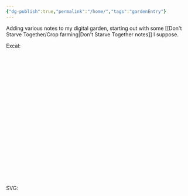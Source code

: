 ```yaml
---
{"dg-publish":true,"permalink":"/home/","tags":"gardenEntry"}
---
```



Adding various notes to my digital garden, starting out with some [[Don't Starve Together/Crop farming\|Don't Starve Together notes]] I suppose. 

Excal:

<style>
.container {font-family: sans-serif; text-align: center;}
.button-wrapper button {z-index: 1;height: 40px; width: 100px; margin: 10px;padding: 5px;}
.excalidraw .App-menu_top .buttonList { display: flex;}
.excalidraw-wrapper { height: 800px; margin: 50px; position: relative;}
:root[dir="ltr"] .excalidraw .layer-ui__wrapper .zen-mode-transition.App-menu_bottom--transition-left {transform: none;}
</style><script src="https://unpkg.com/react@17/umd/react.production.min.js"></script><script src="https://unpkg.com/react-dom@17/umd/react-dom.production.min.js"></script><script type="text/javascript" src="https://unpkg.com/@excalidraw/excalidraw@0.12.0/dist/excalidraw.production.min.js"></script><div id="excal_excalidraw.md1"></div><script>(function(){const InitialData={"type":"excalidraw","version":2,"source":"https://excalidraw.com","elements":[{"id":"3d2fvlAiCCLhhbKjUvrfb","type":"image","x":-420.2212979353628,"y":-512.8122154922384,"width":863.8314626460344,"height":865.1780432581093,"angle":0,"strokeColor":"transparent","backgroundColor":"transparent","fillStyle":"hachure","strokeWidth":1,"strokeStyle":"solid","roughness":1,"opacity":100,"groupIds":[],"strokeSharpness":"round","seed":1074821425,"version":443,"versionNonce":1455534111,"isDeleted":false,"boundElements":null,"updated":1670972842719,"link":null,"locked":false,"status":"pending","fileId":"2b67444dc536efa84907fe8948cab8613923c234","scale":[1,1]},{"id":"CvfdGoIg54q1yNW1jO6rh","type":"freedraw","x":22.03553943689201,"y":26.019473085017125,"width":15.519942905386074,"height":17.544283284349376,"angle":0,"strokeColor":"#000000","backgroundColor":"transparent","fillStyle":"hachure","strokeWidth":1,"strokeStyle":"solid","roughness":1,"opacity":100,"groupIds":[],"strokeSharpness":"round","seed":1826601951,"version":60,"versionNonce":552552881,"isDeleted":false,"boundElements":null,"updated":1670972794712,"link":null,"locked":false,"points":[[0,0],[-0.6747801263211386,0],[-1.3495602526422772,0],[-2.024340378963416,0],[-2.6991205052845544,0],[-3.373900631605693,-0.6747801263211386],[-4.72346088424797,-0.6747801263211386],[-6.073021136890247,-1.3495602526422772],[-6.747801263211272,-1.3495602526422772],[-7.422581389532411,-2.024340378963416],[-8.09736151585355,-2.024340378963416],[-8.772141642174688,-2.024340378963416],[-9.446921768495827,-1.3495602526422772],[-10.121701894816965,-1.3495602526422772],[-11.471262147459242,0],[-12.146042273780381,0.6747801263211386],[-12.82082240010152,3.373900631605636],[-14.170382652743797,5.398241010569052],[-14.170382652743797,6.747801263211272],[-14.845162779064935,8.772141642174688],[-14.845162779064935,10.796482021138047],[-14.845162779064935,12.146042273780324],[-14.845162779064935,12.820822400101463],[-14.845162779064935,13.495602526422601],[-14.845162779064935,14.17038265274374],[-14.170382652743797,15.51994290538596],[-12.82082240010152,15.51994290538596],[-12.146042273780381,15.51994290538596],[-11.471262147459242,15.51994290538596],[-10.796482021138104,15.51994290538596],[-9.446921768495827,15.51994290538596],[-8.772141642174688,15.51994290538596],[-8.09736151585355,15.51994290538596],[-7.422581389532411,15.51994290538596],[-6.073021136890247,15.51994290538596],[-5.398241010569109,15.51994290538596],[-3.373900631605693,14.17038265274374],[-2.024340378963416,12.820822400101463],[-1.3495602526422772,12.146042273780324],[-0.6747801263211386,11.471262147459186],[0,10.121701894816965],[0,7.422581389532411],[0.6747801263211386,6.073021136890134],[0.6747801263211386,5.398241010569052],[0.6747801263211386,3.373900631605636],[0,2.6991205052844975],[0,2.024340378963359],[-0.6747801263211386,2.024340378963359],[-1.3495602526422772,2.024340378963359],[-2.024340378963416,2.024340378963359],[-2.6991205052845544,1.3495602526422203],[-3.373900631605693,1.3495602526422203],[-4.048680757926832,1.3495602526422203],[-3.373900631605693,1.3495602526422203],[-3.373900631605693,0.6747801263211386],[0,0]],"pressures":[],"simulatePressure":true,"lastCommittedPoint":[-3.373900631605693,0.6747801263211386]},{"id":"rbCUCsQ4Fyr364JIM4Du2","type":"freedraw","x":-309.9562827131042,"y":155.57725733867414,"width":74.90059402164547,"height":64.77889212682851,"angle":0,"strokeColor":"#000000","backgroundColor":"transparent","fillStyle":"hachure","strokeWidth":1,"strokeStyle":"solid","roughness":1,"opacity":100,"groupIds":[],"strokeSharpness":"round","seed":1859740543,"version":76,"versionNonce":533210591,"isDeleted":false,"boundElements":null,"updated":1670972794712,"link":null,"locked":false,"points":[[0,0],[-0.6747801263211386,0],[-1.3495602526422772,-1.3495602526421635],[-4.048680757926775,-6.747801263211272],[-8.09736151585355,-11.471262147459129],[-9.446921768495827,-13.495602526422545],[-10.796482021138104,-14.845162779064822],[-11.471262147459242,-14.845162779064822],[-12.146042273780381,-14.845162779064822],[-13.495602526422601,-14.845162779064822],[-16.194723031707156,-14.170382652743683],[-19.568623663312792,-13.495602526422545],[-24.292084547560705,-12.146042273780267],[-29.690325558129757,-11.471262147459129],[-36.43812682134103,-10.121701894816965],[-41.16158770558894,-9.446921768495827],[-47.23460884247913,-8.772141642174688],[-52.632849853048185,-7.422581389532411],[-58.705870989938376,-6.747801263211272],[-60.055431242580596,-6.073021136890134],[-61.40499149522287,-6.073021136890134],[-62.75455174786515,-5.398241010568995],[-63.42933187418629,-4.7234608842478565],[-64.77889212682851,-4.048680757926718],[-66.80323250579193,-2.024340378963302],[-68.82757288475534,0.6747801263211386],[-70.8519132637187,6.073021136890247],[-72.20147351636098,11.471262147459242],[-72.87625364268212,18.219063410670515],[-72.87625364268212,24.292084547560762],[-72.20147351636098,31.039885810772034],[-70.8519132637187,35.088566568698866],[-68.1527927584342,39.137247326625584],[-66.12845237947079,42.51114795823128],[-63.42933187418629,45.88504858983697],[-60.730211368901735,48.58416909512141],[-58.705870989938376,49.93372934776369],[-57.3563107372961,49.93372934776369],[-56.68153061097496,49.93372934776369],[-56.00675048465382,49.93372934776369],[-54.6571902320116,49.93372934776369],[-51.95806972672705,48.58416909512141],[-47.23460884247913,47.23460884247913],[-41.83636783191008,46.559828716157995],[-34.41378644237767,47.23460884247913],[-31.714665937093116,47.23460884247913],[-30.365105684450896,47.23460884247913],[-29.690325558129757,47.23460884247913],[-26.991205052845203,47.23460884247913],[-24.966864673881844,46.559828716157995],[-22.26774416859729,45.88504858983697],[-19.568623663312792,45.21026846351583],[-16.869503158028294,43.860708210873554],[-13.495602526422601,41.83636783191014],[-10.121701894816965,39.81202745294672],[-6.747801263211329,35.088566568698866],[-3.373900631605636,31.039885810772034],[-0.6747801263211386,26.991205052845316],[0,20.91818391595507],[1.3495602526422772,16.194723031707213],[1.3495602526422772,11.471262147459242],[2.024340378963359,6.073021136890247],[2.024340378963359,4.72346088424797],[2.024340378963359,2.6991205052845544],[2.024340378963359,2.024340378963416],[0.6747801263211386,2.024340378963416],[0,2.024340378963416],[-2.024340378963416,2.024340378963416],[-3.373900631605636,1.3495602526422772],[-5.398241010569052,1.3495602526422772],[-6.0730211368901905,1.3495602526422772],[-6.0730211368901905,0.6747801263211386],[-6.0730211368901905,0.6747801263211386]],"pressures":[],"simulatePressure":true,"lastCommittedPoint":[-6.0730211368901905,0.6747801263211386]},{"type":"diamond","version":58,"versionNonce":1557680625,"isDeleted":true,"id":"NV0wef2bz_UURnOryaSRr","fillStyle":"hachure","strokeWidth":1,"strokeStyle":"solid","roughness":1,"opacity":100,"angle":0,"x":-133.625,"y":-228.2734375,"strokeColor":"#000000","backgroundColor":"transparent","width":287,"height":412,"seed":1408069553,"groupIds":[],"strokeSharpness":"sharp","boundElements":[],"updated":1670972794712,"link":null,"locked":false},{"type":"arrow","version":36,"versionNonce":956481951,"isDeleted":true,"id":"eoT0_IQ_Fx6DzZ_vgy0k6","fillStyle":"hachure","strokeWidth":1,"strokeStyle":"solid","roughness":1,"opacity":100,"angle":0,"x":-44.03676470588235,"y":-86.2734375,"strokeColor":"#000000","backgroundColor":"transparent","width":125,"height":138,"seed":29589073,"groupIds":[],"strokeSharpness":"round","boundElements":[],"updated":1670972794712,"link":null,"locked":false,"startBinding":null,"endBinding":null,"lastCommittedPoint":null,"startArrowhead":null,"endArrowhead":"arrow","points":[[0,0],[125,138]]},{"type":"freedraw","version":73,"versionNonce":1589308369,"isDeleted":true,"id":"rn9LZTd44VzxjVWk-ScAS","fillStyle":"hachure","strokeWidth":1,"strokeStyle":"solid","roughness":1,"opacity":100,"angle":0,"x":30.375,"y":-184.2734375,"strokeColor":"#000000","backgroundColor":"transparent","width":49,"height":158,"seed":208261791,"groupIds":[],"strokeSharpness":"round","boundElements":[],"updated":1670972794712,"link":null,"locked":false,"points":[[0,0],[0,5],[0,6],[0,7],[0,9],[0,13],[0,18],[0,24],[0,32],[1,40],[1,46],[2,50],[3,56],[3,63],[4,68],[5,74],[6,80],[6,87],[8,95],[8,103],[8,110],[8,116],[7,121],[7,123],[7,124],[7,128],[8,130],[9,134],[9,137],[9,140],[10,145],[12,150],[13,154],[14,154],[14,155],[15,155],[16,153],[19,148],[23,142],[27,136],[30,130],[32,126],[33,126],[33,125],[31,128],[29,132],[25,138],[22,144],[18,150],[16,153],[13,156],[11,157],[11,158],[10,158],[10,157],[7,153],[3,146],[-2,135],[-6,126],[-9,119],[-12,114],[-14,112],[-15,110],[-16,110],[-15,110],[-14,110],[-14,109],[-14,109]],"lastCommittedPoint":null,"simulatePressure":true,"pressures":[]},{"type":"image","version":162,"versionNonce":798438847,"isDeleted":true,"id":"XQHqDtiV6JNqBu9yWhS-L","fillStyle":"hachure","strokeWidth":1,"strokeStyle":"solid","roughness":1,"opacity":100,"angle":0,"x":-184.31617647058823,"y":-208.9051414040134,"strokeColor":"transparent","backgroundColor":"transparent","width":380.9380406574394,"height":380.58823529411757,"seed":1857082207,"groupIds":[],"strokeSharpness":"round","boundElements":[],"updated":1670972794712,"link":null,"locked":false,"status":"pending","fileId":"c6cf81ddee8d1557102f0689fa39b9038213759f","scale":[1,1]},{"id":"6KnFxYco6uRiFDZbcgVIF","type":"freedraw","x":429.37568513074496,"y":-380.0188562352206,"width":0.0001,"height":0.0001,"angle":0,"strokeColor":"#000000","backgroundColor":"transparent","fillStyle":"hachure","strokeWidth":1,"strokeStyle":"solid","roughness":1,"opacity":100,"groupIds":[],"strokeSharpness":"round","seed":1760892959,"version":5,"versionNonce":1016916881,"isDeleted":true,"boundElements":null,"updated":1670972794712,"link":null,"locked":false,"points":[[0,0],[0.0001,0.0001]],"pressures":[],"simulatePressure":true,"lastCommittedPoint":[0.0001,0.0001]},{"id":"Oe7dBdy2","type":"text","x":-502.4722332790123,"y":-190.05652719651692,"width":12,"height":25,"angle":0,"strokeColor":"#000000","backgroundColor":"transparent","fillStyle":"hachure","strokeWidth":1,"strokeStyle":"solid","roughness":1,"opacity":100,"groupIds":[],"strokeSharpness":"sharp","seed":1148474431,"version":3,"versionNonce":142439519,"isDeleted":true,"boundElements":null,"updated":1670972847173,"link":null,"locked":false,"text":"","rawText":"","fontSize":20,"fontFamily":1,"textAlign":"left","verticalAlign":"top","baseline":18,"containerId":null,"originalText":""}],"appState":{"theme":"dark","viewBackgroundColor":"#ffffff","currentItemStrokeColor":"#000000","currentItemBackgroundColor":"transparent","currentItemFillStyle":"hachure","currentItemStrokeWidth":1,"currentItemStrokeStyle":"solid","currentItemRoughness":1,"currentItemOpacity":100,"currentItemFontFamily":1,"currentItemFontSize":20,"currentItemTextAlign":"left","currentItemStrokeSharpness":"sharp","currentItemStartArrowhead":null,"currentItemEndArrowhead":"arrow","scrollX":790.8055666123456,"scrollY":531.8898605298502,"zoom":{"value":1.2000000000000002},"currentItemLinearStrokeSharpness":"round","gridSize":null,"colorPalette":{}},"files":{}};InitialData.scrollToContent=true;App=()=>{const e=React.useRef(null),t=React.useRef(null),[n,i]=React.useState({width:void 0,height:void 0});return React.useEffect(()=>{i({width:t.current.getBoundingClientRect().width,height:t.current.getBoundingClientRect().height});const e=()=>{i({width:t.current.getBoundingClientRect().width,height:t.current.getBoundingClientRect().height})};return window.addEventListener("resize",e),()=>window.removeEventListener("resize",e)},[t]),React.createElement(React.Fragment,null,React.createElement("div",{className:"excalidraw-wrapper",ref:t},React.createElement(ExcalidrawLib.Excalidraw,{ref:e,width:n.width,height:n.height,initialData:InitialData,viewModeEnabled:!0,zenModeEnabled:!0,gridModeEnabled:!1})))},excalidrawWrapper=document.getElementById("excal_excalidraw.md1");ReactDOM.render(React.createElement(App),excalidrawWrapper);})();</script>
SVG:<svg version="1.1" xmlns="http://www.w3.org/2000/svg" viewBox="0 0 263 372" width="263" height="372" filter="invert(93%) hue-rotate(180deg)">
  <!-- svg-source:excalidraw -->
  
  <defs>
    <style class="style-fonts">
      @font-face {
        font-family: "Virgil";
        src: url("https://excalidraw.com/Virgil.woff2");
      }
      @font-face {
        font-family: "Cascadia";
        src: url("https://excalidraw.com/Cascadia.woff2");
      }
    </style>
  </defs>
  <g transform="translate(203 111) rotate(0 -71.5 75)" stroke="none"><path fill="#000000" d="M -1.67,0.15 Q -1.67,0.15 -1.91,-3.01 -2.15,-6.18 -2.52,-9.22 -2.89,-12.26 -3.60,-15.81 -4.31,-19.37 -5.46,-23.44 -6.61,-27.51 -7.95,-31.23 -9.28,-34.95 -11.22,-37.85 -13.15,-40.75 -14.86,-43.18 -16.56,-45.61 -17.55,-46.81 -18.55,-48.01 -20.08,-48.35 -21.60,-48.68 -24.93,-48.08 -28.26,-47.48 -34.73,-42.75 -41.20,-38.03 -52.03,-27.13 -62.87,-16.24 -77.29,-1.52 -91.70,13.19 -107.91,28.94 -124.12,44.69 -137.60,58.55 -151.08,72.41 -160.23,84.01 -169.37,95.60 -175.23,105.65 -181.10,115.69 -184.14,124.20 -187.18,132.70 -188.17,140.25 -189.17,147.80 -188.45,154.94 -187.74,162.08 -185.45,169.07 -183.17,176.05 -179.07,183.27 -174.98,190.49 -165.82,200.98 -156.66,211.47 -144.77,221.06 -132.88,230.66 -121.31,236.13 -109.74,241.60 -98.33,243.62 -86.92,245.64 -76.19,243.65 -65.46,241.66 -54.69,235.14 -43.91,228.63 -31.89,217.00 -19.87,205.38 -9.63,188.17 0.59,170.96 9.24,147.88 17.90,124.80 26.18,94.31 34.46,63.82 38.55,44.83 42.65,25.84 43.80,9.80 44.96,-6.24 44.30,-19.63 43.65,-33.01 41.09,-43.21 38.53,-53.41 34.89,-61.43 31.24,-69.44 27.71,-75.12 24.17,-80.80 21.55,-84.04 18.92,-87.28 17.75,-88.54 16.57,-89.79 14.89,-89.40 13.20,-89.01 8.19,-86.94 3.17,-84.87 -6.80,-81.09 -16.79,-77.32 -26.44,-72.86 -36.10,-68.40 -44.75,-63.09 -53.40,-57.77 -61.64,-50.96 -69.87,-44.14 -80.52,-32.65 -91.18,-21.16 -97.44,-13.70 -103.70,-6.23 -108.30,2.30 -112.91,10.83 -115.13,18.96 -117.36,27.10 -117.15,36.17 -116.95,45.25 -114.33,52.73 -111.70,60.20 -108.08,65.01 -104.47,69.81 -100.76,72.06 -97.05,74.31 -91.26,75.84 -85.47,77.36 -75.31,78.02 -65.15,78.68 -56.99,76.42 -48.83,74.17 -40.63,66.15 -32.42,58.13 -25.49,45.33 -18.56,32.53 -13.61,16.22 -8.65,-0.08 -7.12,-13.85 -5.60,-27.61 -7.81,-45.15 -10.02,-62.68 -12.39,-73.30 -14.76,-83.92 -16.05,-88.72 -17.34,-93.52 -17.37,-94.85 -17.39,-96.18 -18.58,-95.86 -19.76,-95.54 -21.22,-94.72 -22.67,-93.90 -25.64,-91.87 -28.62,-89.85 -32.47,-86.71 -36.32,-83.58 -39.99,-80.52 -43.66,-77.46 -51.53,-70.42 -59.41,-63.39 -68.50,-54.66 -77.59,-45.94 -87.19,-35.92 -96.80,-25.90 -109.47,-10.18 -122.15,5.53 -127.85,12.51 -133.54,19.50 -136.15,25.46 -138.77,31.43 -139.01,39.83 -139.25,48.24 -135.66,59.76 -132.08,71.27 -126.82,84.25 -121.57,97.23 -116.47,107.62 -111.38,118.00 -108.06,124.14 -104.75,130.27 -102.78,133.42 -100.82,136.58 -99.51,138.11 -98.20,139.64 -96.26,140.18 -94.32,140.72 -85.91,136.45 -77.51,132.18 -70.13,127.23 -62.75,122.28 -55.05,115.61 -47.34,108.94 -38.09,97.26 -28.83,85.58 -21.78,70.93 -14.72,56.27 -10.86,43.76 -7.01,31.24 -5.37,19.95 -3.74,8.65 -3.91,1.04 -4.07,-6.56 -4.43,-9.84 -4.78,-13.12 -4.77,-13.28 -4.75,-13.43 -4.70,-13.58 -4.65,-13.73 -4.56,-13.86 -4.47,-14.00 -4.35,-14.10 -4.24,-14.21 -4.10,-14.29 -3.96,-14.36 -3.81,-14.41 -3.66,-14.45 -3.50,-14.45 -3.34,-14.45 -3.18,-14.42 -3.03,-14.38 -2.89,-14.31 -2.75,-14.24 -2.63,-14.14 -2.50,-14.04 -2.41,-13.91 -2.32,-13.78 -2.26,-13.63 -2.20,-13.49 -2.18,-13.33 -2.16,-13.17 -5.07,-11.92 -7.98,-10.67 -13.38,-5.66 -18.77,-0.64 -26.86,8.67 -34.96,18.00 -45.29,32.28 -55.61,46.57 -68.04,66.43 -80.47,86.29 -89.76,105.03 -99.04,123.78 -104.98,140.89 -110.92,158.01 -113.44,171.26 -115.95,184.51 -116.45,192.69 -116.94,200.87 -116.86,204.90 -116.79,208.93 -116.50,211.12 -116.21,213.30 -115.03,214.56 -113.86,215.81 -112.58,216.56 -111.31,217.30 -108.46,215.71 -105.62,214.13 -101.20,209.53 -96.79,204.94 -91.47,197.29 -86.15,189.64 -82.79,179.91 -79.42,170.18 -77.98,158.64 -76.54,147.10 -77.06,134.77 -77.59,122.45 -78.38,114.32 -79.16,106.19 -79.21,102.67 -79.26,99.14 -78.38,97.53 -77.49,95.93 -77.47,95.76 -77.46,95.59 -77.40,95.44 -77.34,95.28 -77.25,95.14 -77.16,95.00 -77.03,94.89 -76.91,94.77 -76.76,94.69 -76.61,94.61 -76.45,94.57 -76.29,94.53 -76.12,94.52 -75.96,94.52 -75.79,94.56 -75.63,94.60 -75.48,94.67 -75.33,94.75 -75.20,94.86 -75.08,94.97 -74.98,95.10 -74.88,95.24 -74.82,95.40 -74.76,95.55 -74.73,95.72 -74.71,95.88 -74.81,95.53 -74.91,95.18 -74.83,95.39 -74.75,95.60 -74.73,95.83 -74.72,96.05 -74.78,96.27 -74.84,96.48 -74.96,96.67 -75.09,96.86 -75.27,96.99 -75.45,97.13 -75.66,97.20 -75.87,97.28 -76.10,97.28 -76.32,97.28 -76.54,97.21 -76.75,97.14 -76.93,97.00 -77.11,96.86 -77.23,96.68 -77.36,96.49 -77.42,96.28 -77.48,96.06 -77.47,95.84 -77.46,95.61 -77.38,95.40 -77.30,95.19 -77.15,95.02 -77.01,94.85 -76.81,94.73 -76.62,94.62 -76.40,94.57 -76.18,94.52 -75.96,94.54 -75.73,94.56 -75.53,94.66 -75.33,94.75 -75.16,94.91 -75.00,95.06 -74.89,95.26 -74.79,95.46 -74.75,95.68 -74.71,95.90 -74.75,96.12 -74.78,96.34 -74.89,96.54 -74.99,96.74 -75.15,96.90 -75.32,97.05 -75.52,97.15 -75.73,97.24 -75.95,97.27 -76.17,97.29 -76.39,97.25 -76.61,97.20 -76.81,97.08 -77.00,96.97 -77.25,96.45 -77.49,95.93 -77.47,95.76 -77.46,95.59 -77.40,95.44 -77.34,95.28 -77.25,95.14 -77.16,95.00 -77.03,94.89 -76.91,94.77 -76.76,94.69 -76.61,94.61 -76.45,94.57 -76.29,94.53 -76.12,94.52 -75.96,94.52 -75.79,94.56 -75.63,94.60 -75.48,94.67 -75.33,94.75 -75.20,94.86 -75.08,94.97 -74.98,95.10 -74.88,95.24 -74.82,95.40 -74.76,95.55 -74.73,95.72 -74.71,95.88 -75.64,97.50 -76.57,99.11 -76.52,102.52 -76.46,105.93 -75.65,114.13 -74.84,122.33 -74.30,134.89 -73.76,147.44 -75.24,159.28 -76.71,171.11 -80.21,181.20 -83.71,191.30 -89.13,199.18 -94.56,207.06 -99.18,211.94 -103.80,216.82 -106.72,218.65 -109.64,220.49 -111.24,220.19 -112.84,219.88 -114.39,218.73 -115.93,217.57 -117.33,215.71 -118.72,213.86 -119.07,211.42 -119.42,208.98 -119.49,204.84 -119.56,200.71 -119.05,192.37 -118.53,184.02 -115.97,170.59 -113.41,157.15 -107.40,139.88 -101.40,122.62 -92.05,103.75 -82.70,84.89 -70.22,64.96 -57.74,45.03 -47.34,30.65 -36.94,16.27 -28.74,6.84 -20.54,-2.58 -14.65,-7.86 -8.76,-13.15 -6.77,-13.13 -4.78,-13.12 -4.77,-13.28 -4.75,-13.43 -4.70,-13.58 -4.65,-13.73 -4.56,-13.86 -4.47,-14.00 -4.35,-14.10 -4.24,-14.21 -4.10,-14.29 -3.96,-14.36 -3.81,-14.41 -3.66,-14.45 -3.50,-14.45 -3.34,-14.45 -3.18,-14.42 -3.03,-14.38 -2.89,-14.31 -2.75,-14.24 -2.63,-14.14 -2.51,-14.04 -2.41,-13.91 -2.32,-13.78 -2.26,-13.63 -2.20,-13.49 -2.18,-13.33 -2.16,-13.17 -1.80,-9.89 -1.45,-6.61 -1.29,1.20 -1.14,9.03 -2.82,20.52 -4.50,32.01 -8.42,44.71 -12.35,57.41 -19.56,72.31 -26.77,87.20 -36.19,99.06 -45.62,110.92 -53.45,117.69 -61.29,124.46 -68.82,129.50 -76.35,134.53 -85.46,138.87 -94.56,143.20 -97.28,142.34 -99.99,141.49 -101.52,139.73 -103.05,137.98 -105.06,134.75 -107.07,131.52 -110.41,125.34 -113.74,119.16 -118.88,108.69 -124.02,98.22 -129.31,85.14 -134.60,72.05 -138.25,60.13 -141.89,48.20 -141.56,39.31 -141.22,30.43 -138.42,24.13 -135.63,17.83 -129.94,10.83 -124.25,3.84 -111.51,-11.97 -98.76,-27.78 -89.13,-37.85 -79.50,-47.92 -70.39,-56.70 -61.28,-65.48 -53.39,-72.56 -45.51,-79.65 -41.86,-82.76 -38.20,-85.87 -34.29,-89.13 -30.39,-92.39 -27.28,-94.59 -24.18,-96.79 -22.16,-97.79 -20.13,-98.79 -18.55,-98.69 -16.97,-98.59 -15.89,-96.40 -14.81,-94.20 -13.50,-89.35 -12.20,-84.49 -9.81,-73.75 -7.42,-63.01 -5.20,-45.17 -2.99,-27.33 -4.56,-13.33 -6.14,0.66 -11.20,17.22 -16.25,33.77 -23.41,46.88 -30.57,59.99 -39.29,68.31 -48.00,76.62 -56.64,78.96 -65.28,81.30 -75.71,80.60 -86.14,79.90 -92.28,78.23 -98.41,76.56 -102.47,74.00 -106.52,71.43 -110.35,66.26 -114.17,61.10 -116.87,53.22 -119.58,45.34 -119.74,35.88 -119.90,26.43 -117.57,18.01 -115.24,9.59 -110.48,0.83 -105.73,-7.92 -99.42,-15.44 -93.12,-22.97 -82.34,-34.57 -71.56,-46.18 -63.18,-53.11 -54.80,-60.05 -46.01,-65.44 -37.22,-70.84 -27.48,-75.34 -17.74,-79.84 -7.80,-83.62 2.13,-87.40 7.48,-89.58 12.82,-91.76 15.22,-91.90 17.62,-92.04 19.29,-90.49 20.96,-88.93 23.68,-85.56 26.40,-82.18 30.02,-76.36 33.63,-70.53 37.36,-62.29 41.08,-54.05 43.68,-43.60 46.27,-33.15 46.92,-19.60 47.58,-6.05 46.40,10.16 45.21,26.39 41.10,45.45 36.99,64.50 28.67,95.12 20.36,125.73 11.60,149.01 2.85,172.30 -7.58,189.78 -18.03,207.25 -30.29,219.06 -42.55,230.87 -53.74,237.55 -64.94,244.23 -76.13,246.23 -87.32,248.23 -99.08,246.10 -110.85,243.98 -122.68,238.35 -134.52,232.72 -146.58,222.96 -158.64,213.20 -167.95,202.50 -177.27,191.80 -181.47,184.34 -185.67,176.88 -188.02,169.61 -190.36,162.35 -191.08,154.91 -191.79,147.47 -190.73,139.64 -189.68,131.82 -186.54,123.09 -183.40,114.36 -177.44,104.15 -171.47,93.95 -162.24,82.24 -153.02,70.54 -139.51,56.64 -126.01,42.74 -109.84,27.00 -93.67,11.26 -79.27,-3.47 -64.86,-18.21 -53.87,-29.28 -42.88,-40.35 -35.88,-45.35 -28.88,-50.35 -24.87,-51.00 -20.86,-51.65 -18.64,-50.85 -16.43,-50.06 -15.39,-48.61 -14.35,-47.17 -12.61,-44.71 -10.87,-42.26 -8.77,-39.09 -6.68,-35.91 -5.28,-32.11 -3.89,-28.30 -2.67,-24.13 -1.46,-19.96 -0.68,-16.31 0.10,-12.66 0.55,-9.56 1.00,-6.46 1.34,-3.31 1.67,-0.15 1.67,0.05 1.66,0.25 1.61,0.44 1.55,0.64 1.45,0.82 1.35,0.99 1.21,1.14 1.07,1.29 0.90,1.40 0.73,1.51 0.54,1.58 0.35,1.64 0.15,1.66 -0.05,1.68 -0.25,1.65 -0.45,1.62 -0.64,1.54 -0.82,1.46 -0.99,1.34 -1.15,1.22 -1.28,1.07 -1.41,0.91 -1.50,0.73 -1.59,0.54 -1.63,0.35 -1.67,0.15 -1.67,0.15 L -1.67,0.15 Z"/></g></svg>